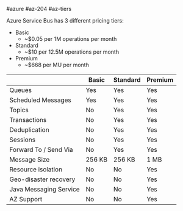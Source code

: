 #azure #az-204 #az-tiers 

Azure Service Bus has 3 different pricing tiers:
- Basic
	- ~$0.05 per 1M operations per month
- Standard
	- ~$10 per 12.5M operations per month
- Premium
	- ~$668 per MU per month

|                        | Basic  | Standard | Premium |
| ---------------------- | ------ | -------- | ------- |
| Queues                 | Yes    | Yes      | Yes     |
| Scheduled Messages     | Yes    | Yes      | Yes     |
| Topics                 | No     | Yes      | Yes     |
| Transactions           | No     | Yes      | Yes     |
| Deduplication          | No     | Yes      | Yes     |
| Sessions               | No     | Yes      | Yes     |
| Forward To / Send Via  | No     | Yes      | Yes     |
| Message Size           | 256 KB | 256 KB   | 1 MB    |
| Resource isolation     | No     | No       | Yes     |
| Geo-disaster recovery  | No     | No       | Yes     |
| Java Messaging Service | No     | No       | Yes     |
| AZ Support             | No     | No       | Yes     | 
